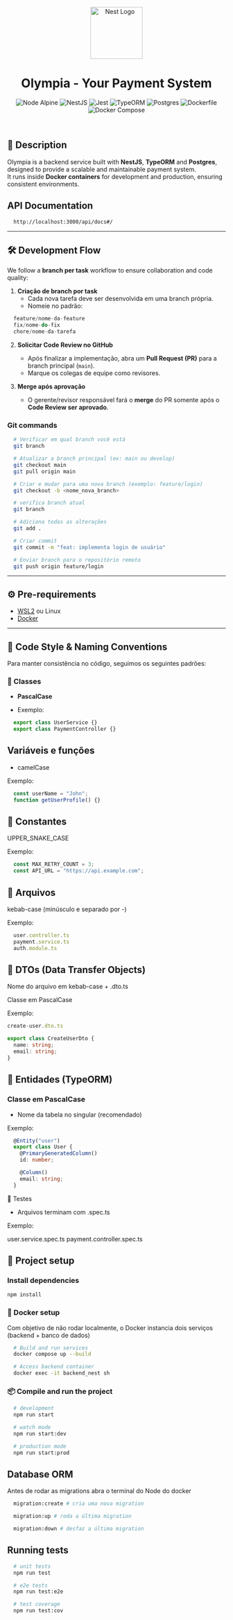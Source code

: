 <p align="center">
  <a href="http://nestjs.com/" target="blank"><img src="https://nestjs.com/img/logo-small.svg" width="120" alt="Nest Logo" /></a>
</p>

<h1 align="center">Olympia - Your Payment System</h1>

<p align="center">
  <img src="https://img.shields.io/badge/node-18.x%20alpine-green?logo=node.js" alt="Node Alpine" />
  <img src="https://img.shields.io/badge/NestJS-Framework-red?logo=nestjs" alt="NestJS" />
  <img src="https://img.shields.io/badge/Jest-Testing-blue?logo=jest" alt="Jest" />
  <img src="https://img.shields.io/badge/TypeORM-ORM-orange" alt="TypeORM" />
  <img src="https://img.shields.io/badge/Postgres-Database-blue?logo=postgresql" alt="Postgres" />
  <img src="https://img.shields.io/badge/Dockerfile-Build-lightblue?logo=docker" alt="Dockerfile" />
  <img src="https://img.shields.io/badge/Docker%20Compose-Orchestration-informational?logo=docker" alt="Docker Compose" />
</p>

<br/>

## 📌 Description

Olympia is a backend service built with **NestJS**, **TypeORM** and **Postgres**, designed to provide a scalable and maintainable payment system.  
It runs inside **Docker containers** for development and production, ensuring consistent environments.

## API Documentation

```http
  http://localhost:3000/api/docs#/
```

---

## 🛠 Development Flow

We follow a **branch per task** workflow to ensure collaboration and code quality:

1. **Criação de branch por task**  
    - Cada nova tarefa deve ser desenvolvida em uma branch própria.  
    - Nomeie no padrão:

```ts
  feature/nome-da-feature
  fix/nome-do-fix
  chore/nome-da-tarefa
```

2. **Solicitar Code Review no GitHub**  
    - Após finalizar a implementação, abra um **Pull Request (PR)** para a branch principal (`main`).  
    - Marque os colegas de equipe como revisores.

3. **Merge após aprovação**  
   - O gerente/revisor responsável fará o **merge** do PR somente após o **Code Review ser aprovado**.

### Git commands

```bash
  # Verificar em qual branch você está
  git branch

  # Atualizar a branch principal (ex: main ou develop)
  git checkout main
  git pull origin main

  # Criar e mudar para uma nova branch (exemplo: feature/login)
  git checkout -b <nome_nova_branch>

  # verifica branch atual
  git branch

  # Adiciona todas as alterações
  git add .

  # Criar commit
  git commit -m "feat: implementa login de usuário"

  # Enviar branch para o repositório remoto
  git push origin feature/login
```

---

## ⚙️ Pre-requirements

- [WSL2](https://learn.microsoft.com/pt-br/windows/wsl/install) ou Linux
- [Docker](https://docs.docker.com/get-docker/)

---

## 🎨 Code Style & Naming Conventions

Para manter consistência no código, seguimos os seguintes padrões:

### 🔹 Classes

- **PascalCase**

- Exemplo:  

```ts
  export class UserService {}
  export class PaymentController {}
```

## Variáveis e funções

- camelCase

Exemplo:

```ts
  const userName = "John";
  function getUserProfile() {}
```

## 🔹 Constantes

UPPER_SNAKE_CASE

Exemplo:

```ts
  const MAX_RETRY_COUNT = 3;
  const API_URL = "https://api.example.com";
```

## 🔹 Arquivos

kebab-case (minúsculo e separado por -)

Exemplo:

```ts
  user.controller.ts
  payment.service.ts
  auth.module.ts
```

## 🔹 DTOs (Data Transfer Objects)

Nome do arquivo em kebab-case + .dto.ts

Classe em PascalCase

Exemplo:

```ts
create-user.dto.ts

export class CreateUserDto {
  name: string;
  email: string;
}
```

## 🔹 Entidades (TypeORM)

### Classe em PascalCase

- Nome da tabela no singular (recomendado)

Exemplo:

```ts
  @Entity("user")
  export class User {
    @PrimaryGeneratedColumn()
    id: number;

    @Column()
    email: string;
  }
```

🔹 Testes

- Arquivos terminam com .spec.ts

Exemplo:

user.service.spec.ts
payment.controller.spec.ts

## 🚀 Project setup

### Install dependencies

```bash
npm install
```

### 🐳 Docker setup

Com objetivo de não rodar localmente, o Docker instancia dois serviços
(backend + banco de dados)

```bash
  # Build and run services
  docker compose up --build

  # Access backend container
  docker exec -it backend_nest sh
```

### 📦 Compile and run the project

```bash
  # development
  npm run start

  # watch mode
  npm run start:dev

  # production mode
  npm run start:prod
```

## Database ORM

Antes de rodar as migrations abra o terminal do Node do docker

```bash
  migration:create # cria uma nova migration

  migration:up # roda a última migration

  migration:down # desfaz a última migration
```

## Running tests

```bash
  # unit tests
  npm run test

  # e2e tests
  npm run test:e2e

  # test coverage
  npm run test:cov
```
